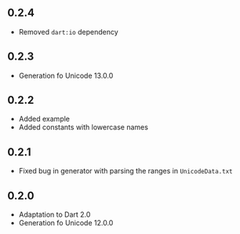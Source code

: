 ## 0.2.4

- Removed `dart:io` dependency

## 0.2.3

- Generation fo Unicode 13.0.0

## 0.2.2

- Added example
- Added constants with lowercase names

## 0.2.1

- Fixed bug in generator with parsing the ranges in `UnicodeData.txt`

## 0.2.0

- Adaptation to Dart 2.0
- Generation fo Unicode 12.0.0
